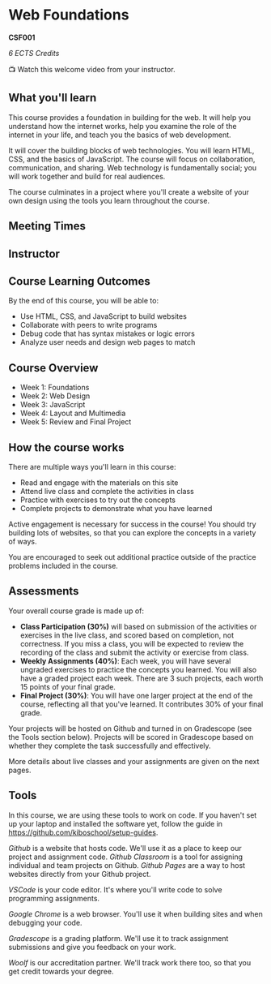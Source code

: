 # Web Foundations

**CSF001**

_6 ECTS Credits_

<aside>

📺 Watch this welcome video from your instructor.

</aside>

<!-- TODO: Wasiu to add welcome video -->

## What you'll learn

This course provides a foundation in building for the web. It will help you understand how the internet works, help you examine the role of the internet in your life, and teach you the basics of web development.

It will cover the building blocks of web technologies. You will learn HTML, CSS, and the basics of JavaScript. The course will focus on collaboration, communication, and sharing. Web technology is fundamentally social; you will work together and build for real audiences.

The course culminates in a project where you'll create a website of your own design using the tools you learn throughout the course.

## Meeting Times

<!-- TODO: Wasiu to class meeting times + Office hours -->


## Instructor

<!-- TODO: Wasiu to add contact preferences -->


## Course Learning Outcomes

By the end of this course, you will be able to:

- Use HTML, CSS, and JavaScript to build websites
- Collaborate with peers to write programs
- Debug code that has syntax mistakes or logic errors
- Analyze user needs and design web pages to match

## Course Overview

* Week 1: Foundations
* Week 2: Web Design
* Week 3: JavaScript
* Week 4: Layout and Multimedia
* Week 5: Review and Final Project

## How the course works

There are multiple ways you'll learn in this course:

* Read and engage with the materials on this site
* Attend live class and complete the activities in class
* Practice with exercises to try out the concepts
* Complete projects to demonstrate what you have learned

Active engagement is necessary for success in the course! You should try 
building lots of websites, so that you can explore the concepts in a variety of ways.

You are encouraged to seek out additional practice outside of the 
practice problems included in the course.

## Assessments

Your overall course grade is made up of:

* **Class Participation (30%)** will based on submission of the activities
    or exercises in the live class, and scored based on completion, not
    correctness. If you miss a class, you will be expected to review the
    recording of the class and submit the activity or exercise from class.
* **Weekly Assignments (40%)**: Each week, you will have several ungraded exercises to 
    practice the concepts you learned. You will also have a graded 
    project each week. There are 3 such projects, each worth 15 points of your 
    final grade.
* **Final Project (30%)**: You will have one larger project at the end of the course, 
    reflecting all that you've learned. It contributes 30% of your final grade.

Your projects will be hosted on Github and turned in on Gradescope (see the 
Tools section below). Projects will be scored in Gradescope based on whether 
they complete the task successfully and effectively.

More details about live classes and your assignments are given on the next pages.

## Tools

In this course, we are using these tools to work on code. If you haven't set up 
your laptop and installed the software yet, follow the guide in 
https://github.com/kiboschool/setup-guides.

*Github* is a website that hosts code. We'll use it as a place to keep our project 
and assignment code. *Github Classroom* is a tool for assigning individual and 
team projects on Github. *Github Pages* are a way to host websites directly from
your Github project.

*VSCode* is your code editor. It's where you'll write code to solve programming 
assignments.

*Google Chrome* is a web browser. You'll use it when building sites and when
debugging your code.

*Gradescope* is a grading platform. We'll use it to track assignment submissions 
and give you feedback on your work.

*Woolf* is our accreditation partner. We'll track work there too, so that you 
get credit towards your degree.
